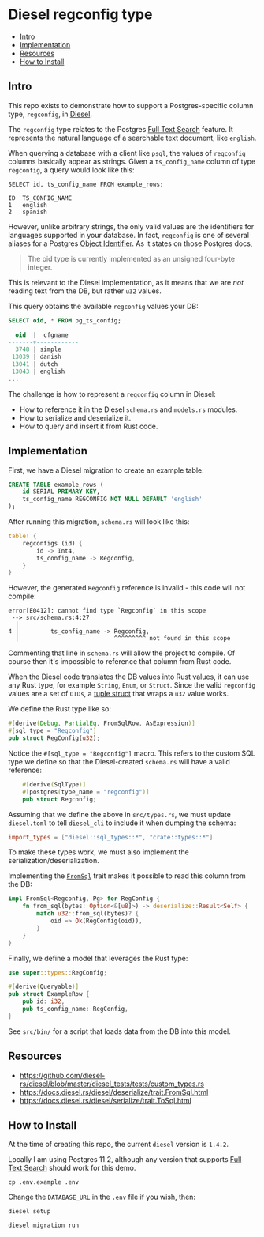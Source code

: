 Diesel regconfig type
===

<!-- toc -->

- [Intro](#intro)
- [Implementation](#implementation)
- [Resources](#resources)
- [How to Install](#how-to-install)

<!-- tocstop -->

## Intro

This repo exists to demonstrate how to support a Postgres-specific column type, `regconfig`, in [Diesel](http://diesel.rs/).

The `regconfig` type relates to the Postgres [Full Text Search](https://www.postgresql.org/docs/current/textsearch.html) feature.
It represents the natural language of a searchable text document, like `english`.

When querying a database with a client like `psql`, the values of `regconfig` columns
basically appear as strings. Given a `ts_config_name` column of type `regconfig`,
a query would look like this:

```shell script
SELECT id, ts_config_name FROM example_rows;

ID  TS_CONFIG_NAME
1   english
2   spanish
```

However, unlike arbitrary strings, the only valid values are the identifiers
for languages supported in your database.
In fact, `regconfig` is one of several aliases
for a Postgres [Object Identifier](https://www.postgresql.org/docs/current/datatype-oid.html).
As it states on those Postgres docs,
> The oid type is currently implemented as an unsigned four-byte integer.

This is relevant to the Diesel implementation, as it means that we are *not*
reading text from the DB, but rather `u32` values.

This query obtains the available `regconfig` values your DB:

```sql
SELECT oid, * FROM pg_ts_config;

  oid  |  cfgname
-------+------------
  3748 | simple
 13039 | danish
 13041 | dutch
 13043 | english
...
```

The challenge is how to represent a `regconfig` column in Diesel:
* How to reference it in the Diesel `schema.rs` and `models.rs` modules.
* How to serialize and deserialize it.
* How to query and insert it from Rust code.

## Implementation

First, we have a Diesel migration to create an example table:

```sql
CREATE TABLE example_rows (
    id SERIAL PRIMARY KEY,
    ts_config_name REGCONFIG NOT NULL DEFAULT 'english'
);
```

After running this migration, `schema.rs` will look like this:

```rust
table! {
    regconfigs (id) {
        id -> Int4,
        ts_config_name -> Regconfig,
    }
}
```

However, the generated `Regconfig` reference is invalid - this code will not compile:

```shell script
error[E0412]: cannot find type `Regconfig` in this scope
 --> src/schema.rs:4:27
  |
4 |         ts_config_name -> Regconfig,
  |                           ^^^^^^^^^ not found in this scope
```

Commenting that line in `schema.rs` will allow the project to compile.
Of course then it's impossible to reference that column from Rust code.

When the Diesel code translates the DB values into Rust values,
it can use any Rust type, for example `String`, `Enum`, or `Struct`.
Since the valid `regconfig` values are a set of `OIDs`, a
[tuple struct](https://doc.rust-lang.org/book/ch05-01-defining-structs.html#using-tuple-structs-without-named-fields-to-create-different-types)
that wraps a `u32` value works.

We define the Rust type like so:

```rust
#[derive(Debug, PartialEq, FromSqlRow, AsExpression)]
#[sql_type = "Regconfig"]
pub struct RegConfig(u32);
```

Notice the `#[sql_type = "Regconfig"]` macro. This refers to the custom SQL type
we define so that the Diesel-created `schema.rs` will have a valid reference:

```rust
    #[derive(SqlType)]
    #[postgres(type_name = "regconfig")]
    pub struct Regconfig;
```

Assuming that we define the above in `src/types.rs`, we must update `diesel.toml`
to tell `diesel_cli` to include it when dumping the schema:

```toml
import_types = ["diesel::sql_types::*", "crate::types::*"]
```

To make these types work, we must also implement the serialization/deserialization.

Implementing the [`FromSql`](https://docs.diesel.rs/diesel/deserialize/trait.FromSql.html) trait makes it possible to read this column from the DB:

```rust
impl FromSql<Regconfig, Pg> for RegConfig {
    fn from_sql(bytes: Option<&[u8]>) -> deserialize::Result<Self> {
        match u32::from_sql(bytes)? {
            oid => Ok(RegConfig(oid)),
        }
    }
}
```

Finally, we define a model that leverages the Rust type:

```rust
use super::types::RegConfig;

#[derive(Queryable)]
pub struct ExampleRow {
    pub id: i32,
    pub ts_config_name: RegConfig,
}
```

See `src/bin/` for a script that loads data from the DB into this model.

## Resources
* https://github.com/diesel-rs/diesel/blob/master/diesel_tests/tests/custom_types.rs
* https://docs.diesel.rs/diesel/deserialize/trait.FromSql.html
* https://docs.diesel.rs/diesel/serialize/trait.ToSql.html

## How to Install

At the time of creating this repo, the current `diesel` version is `1.4.2`.

Locally I am using Postgres 11.2, although any version that supports [Full Text Search](https://www.postgresql.org/docs/current/textsearch.html) should work for this demo.

```
cp .env.example .env
```

Change the `DATABASE_URL` in the `.env` file if you wish, then:

```
diesel setup
```

```
diesel migration run
```

